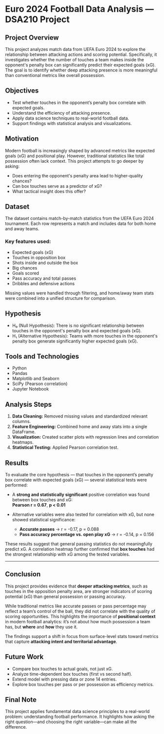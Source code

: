 
# Euro 2024 Football Data Analysis — DSA210 Project

## Project Overview

This project analyzes match data from UEFA Euro 2024 to explore the relationship between attacking actions and scoring potential. Specifically, it investigates whether the number of touches a team makes inside the opponent's penalty box can significantly predict their expected goals (xG). The goal is to identify whether deep attacking presence is more meaningful than conventional metrics like overall possession.

## Objectives

- Test whether touches in the opponent’s penalty box correlate with expected goals.
- Understand the efficiency of attacking presence.
- Apply data science techniques to real-world football data.
- Support findings with statistical analysis and visualizations.

## Motivation

Modern football is increasingly shaped by advanced metrics like expected goals (xG) and positional play. However, traditional statistics like total possession often lack context. This project attempts to go deeper by asking:

- Does entering the opponent's penalty area lead to higher-quality chances?
- Can box touches serve as a predictor of xG?
- What tactical insight does this offer?

## Dataset

The dataset contains match-by-match statistics from the UEFA Euro 2024 tournament. Each row represents a match and includes data for both home and away teams.

### Key features used:

- Expected goals (xG)
- Touches in opposition box
- Shots inside and outside the box
- Big chances
- Goals scored
- Pass accuracy and total passes
- Dribbles and defensive actions

Missing values were handled through filtering, and home/away team stats were combined into a unified structure for comparison.

## Hypothesis

- H₀ (Null Hypothesis): There is no significant relationship between touches in the opponent's penalty box and expected goals (xG).
- H₁ (Alternative Hypothesis): Teams with more touches in the opponent's penalty box generate significantly higher expected goals (xG).

## Tools and Technologies

- Python
- Pandas
- Matplotlib and Seaborn
- SciPy (Pearson correlation)
- Jupyter Notebook

## Analysis Steps

1. **Data Cleaning:** Removed missing values and standardized relevant columns.
2. **Feature Engineering:** Combined home and away stats into a single DataFrame.
3. **Visualization:** Created scatter plots with regression lines and correlation heatmaps.
4. **Statistical Testing:** Applied Pearson correlation test.
## Results

To evaluate the core hypothesis — that touches in the opponent’s penalty box correlate with expected goals (xG) — several statistical tests were performed:

- A **strong and statistically significant** positive correlation was found between box touches and xG:  
  **Pearson r = 0.67**, **p < 0.01**

- Alternative variables were also tested for correlation with xG, but none showed statistical significance:
  - **Accurate passes** → r = -0.17, p = 0.088
  - **Pass accuracy percentage vs. open play xG** → r = -0.14, p = 0.156

These results suggest that general passing statistics do not meaningfully predict xG. A correlation heatmap further confirmed that **box touches** had the strongest relationship with xG among the tested variables.

---

## Conclusion

This project provides evidence that **deeper attacking metrics**, such as touches in the opposition penalty area, are stronger indicators of scoring potential (xG) than general possession or passing accuracy.

While traditional metrics like accurate passes or pass percentage may reflect a team’s control of the ball, they did not correlate with the quality of scoring opportunities. This highlights the importance of **positional context** in modern football analytics: it’s not about how much possession a team has, but **where** and **how** they use it.

The findings support a shift in focus from surface-level stats toward metrics that capture **attacking intent and territorial advantage**.

## Future Work

- Compare box touches to actual goals, not just xG.
- Analyze time-dependent box touches (first vs second half).
- Extend model with pressing data or zone 14 entries.
- Explore box touches per pass or per possession as efficiency metrics.

## Final Note

This project applies fundamental data science principles to a real-world problem: understanding football performance. It highlights how asking the right question—and choosing the right variable—can make all the difference.
